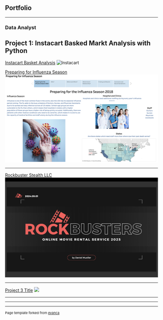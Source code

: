 ## Portfolio

---

### Data Analyst

## Project 1: Instacart Basked Markt Analysis with Python

[Instacart Basket Analysis](https://github.com/DanielsData91/Instacart-Basket-Analysis)
![Instacart](https://brittainladd.com/wp-content/uploads/2023/09/Instacart-Logo-scaled.jpg)

[Preparing for Influenza Season](https://public.tableau.com/shared/YQ6WCNN4P?:display_count=n&:origin=viz_share_link/)
<img src="images/Influenza Season_Project.png"/>

---
[Rockbuster Stealth LLC]([pdf/Rockbuster.pdf](https://github.com/DanielsData91/Rockbuster-Stealth-Project))
<img src="images/Rockbuster_Project.png"/>

---
[Project 3 Title](http://example.com/)
<img src="images/dummy_thumbnail.jpg?raw=true"/>

---



---




---
<p style="font-size:11px">Page template forked from <a href="https://github.com/evanca/quick-portfolio">evanca</a></p>
<!-- Remove above link if you don't want to attibute -->
